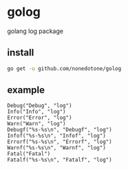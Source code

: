 # golog
golang log package

## install
```bash
go get -u github.com/nonedotone/golog
```

## example
```golang
Debug("Debug", "log")
Info("Info", "log")
Error("Error", "log")
Warn("Warn", "log")
Debugf("%s-%s\n", "Debugf", "log")
Infof("%s-%s\n", "Infof", "log")
Errorf("%s-%s\n", "Errorf", "log")
Warnf("%s-%s\n", "Warnf", "log")
Fatal("Fatal")
Fatalf("%s-%s\n", "Fatalf", "log")
```